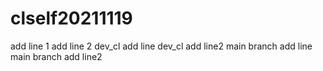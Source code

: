 # clself20211119

add line 1
add line 2
dev_cl add line
dev_cl add line2
main branch add line
main branch add line2